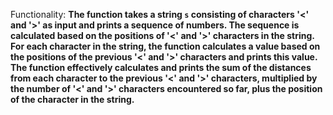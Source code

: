 Functionality: **The function takes a string `s` consisting of characters '<' and '>' as input and prints a sequence of numbers. The sequence is calculated based on the positions of '<' and '>' characters in the string. For each character in the string, the function calculates a value based on the positions of the previous '<' and '>' characters and prints this value. The function effectively calculates and prints the sum of the distances from each character to the previous '<' and '>' characters, multiplied by the number of '<' and '>' characters encountered so far, plus the position of the character in the string.**